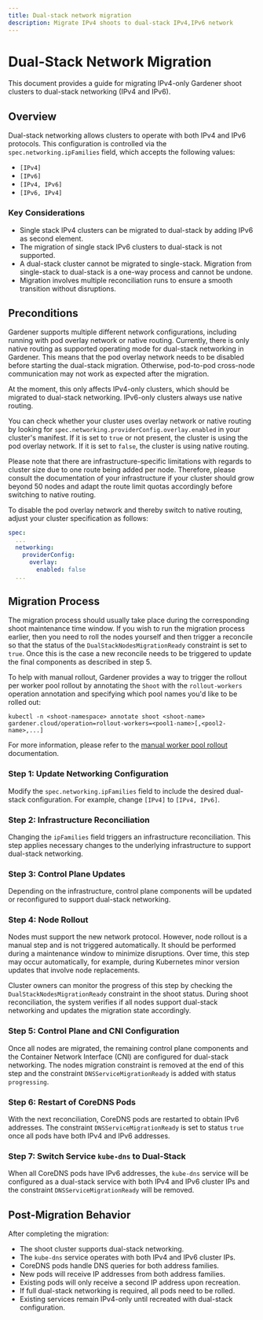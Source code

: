 ```yaml
---
title: Dual-stack network migration
description: Migrate IPv4 shoots to dual-stack IPv4,IPv6 network
---
```


# Dual-Stack Network Migration

This document provides a guide for migrating IPv4-only Gardener shoot clusters to dual-stack networking (IPv4 and IPv6).

## Overview

Dual-stack networking allows clusters to operate with both IPv4 and IPv6 protocols. This configuration is controlled via the `spec.networking.ipFamilies` field, which accepts the following values:
- `[IPv4]`
- `[IPv6]`
- `[IPv4, IPv6]`
- `[IPv6, IPv4]`

### Key Considerations

- Single stack IPv4 clusters can be migrated to  dual-stack by adding IPv6 as second element.
- The migration of single stack IPv6 clusters to dual-stack is not supported.
- A dual-stack cluster cannot be migrated to single-stack. Migration from single-stack to dual-stack is a one-way process and cannot be undone.
- Migration involves multiple reconciliation runs to ensure a smooth transition without disruptions.

## Preconditions

Gardener supports multiple different network configurations, including running with pod overlay network or native routing. Currently, there is only native routing as supported operating mode for dual-stack networking in Gardener. This means that the pod overlay network needs to be disabled before starting the dual-stack migration. Otherwise, pod-to-pod cross-node communication may not work as expected after the migration.

At the moment, this only affects IPv4-only clusters, which should be migrated to dual-stack networking. IPv6-only clusters always use native routing.

You can check whether your cluster uses overlay network or native routing by looking for `spec.networking.providerConfig.overlay.enabled` in your cluster's manifest. If it is set to `true` or not present, the cluster is using the pod overlay network. If it is set to `false`, the cluster is using native routing.

Please note that there are infrastructure-specific limitations with regards to cluster size due to one route being added per node. Therefore, please consult the documentation of your infrastructure if your cluster should grow beyond 50 nodes and adapt the route limit quotas accordingly before switching to native routing.

To disable the pod overlay network and thereby switch to native routing, adjust your cluster specification as follows:

```yaml
spec:
  ...
  networking:
    providerConfig:
      overlay:
        enabled: false
  ...
```

## Migration Process

The migration process should usually take place during the corresponding shoot maintenance time window. If you wish to run the migration process earlier, then you need to roll the nodes yourself and then trigger a reconcile so that the status of the `DualStackNodesMigrationReady` constraint is set to `true`. Once this is the case a new reconcile needs to be triggered to update the final components as described in step 5.  

To help with manual rollout, Gardener provides a way to trigger the rollout per worker pool rollout by annotating the `Shoot` with the `rollout-workers` operation annotation and specifying which pool names you'd like to be rolled out:
```
kubectl -n <shoot-namespace> annotate shoot <shoot-name> gardener.cloud/operation=rollout-workers=<pool1-name>[,<pool2-name>,...]
```
For more information, please refer to the [manual worker pool rollout](../shoot-operations/worker_pool_manual_rollout.md) documentation.

### Step 1: Update Networking Configuration

Modify the `spec.networking.ipFamilies` field to include the desired dual-stack configuration. For example, change `[IPv4]` to `[IPv4, IPv6]`.

### Step 2: Infrastructure Reconciliation

Changing the `ipFamilies` field triggers an infrastructure reconciliation. This step applies necessary changes to the underlying infrastructure to support dual-stack networking.

### Step 3: Control Plane Updates

Depending on the infrastructure, control plane components will be updated or reconfigured to support dual-stack networking.

### Step 4: Node Rollout

Nodes must support the new network protocol. However, node rollout is a manual step and is not triggered automatically. It should be performed during a maintenance window to minimize disruptions. Over time, this step may occur automatically, for example, during Kubernetes minor version updates that involve node replacements.

Cluster owners can monitor the progress of this step by checking the `DualStackNodesMigrationReady` constraint in the shoot status. During shoot reconciliation, the system verifies if all nodes support dual-stack networking and updates the migration state accordingly.

### Step 5: Control Plane and CNI Configuration

Once all nodes are migrated, the remaining control plane components and the Container Network Interface (CNI) are configured for dual-stack networking. The nodes migration constraint is removed at the end of this step and the constraint `DNSServiceMigrationReady` is added with status `progressing`.

### Step 6: Restart of CoreDNS Pods

With the next reconciliation, CoreDNS pods are restarted to obtain IPv6 addresses. The constraint `DNSServiceMigrationReady` is set to status `true` once all pods have both IPv4 and IPv6 addresses.

### Step 7: Switch Service `kube-dns` to Dual-Stack

When all CoreDNS pods have IPv6 addresses, the `kube-dns` service will be configured as a dual-stack service with both IPv4 and IPv6 cluster IPs and the constraint `DNSServiceMigrationReady` will be removed.

## Post-Migration Behavior

After completing the migration:
- The shoot cluster supports dual-stack networking.
- The `kube-dns` service operates with both IPv4 and IPv6 cluster IPs.
- CoreDNS pods handle DNS queries for both address families.
- New pods will receive IP addresses from both address families.
- Existing pods will only receive a second IP address upon recreation.
- If full dual-stack networking is required, all pods need to be rolled.
- Existing services remain IPv4-only until recreated with dual-stack configuration.
